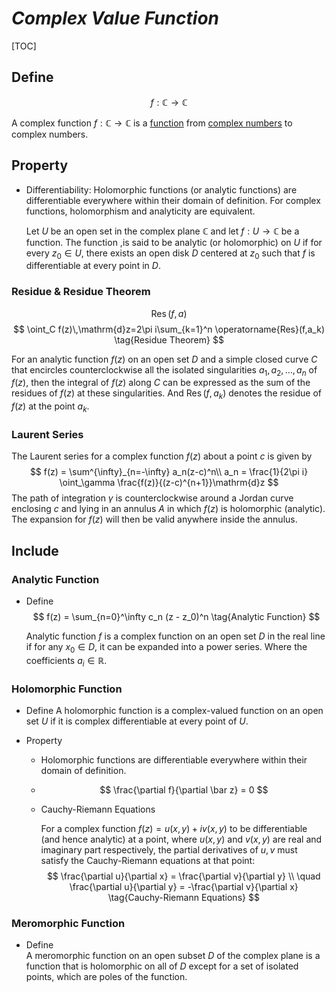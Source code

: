 # $Complex\ Value\ Function$

[TOC]

## Define

$$
f: \mathbb C \to \mathbb C
$$

A complex function $f: \mathbb C \to \mathbb C$ is a [function](./Function.md) from [complex numbers](./Complex_Field.md) to complex numbers.

## Property

- Differentiability: Holomorphic functions (or analytic functions) are differentiable everywhere within their domain of definition. For complex functions, holomorphism and analyticity are equivalent. 

  Let $U$ be an open set in the complex plane $\mathbb C$ and let $f : U \to \mathbb C$ be a function. The function ,is said to be analytic (or holomorphic) on $U$ if for every $z_0 \in U$, there exists an open disk $D$ centered at $z_0$ such that $f$ is differentiable at every point in $D$.

### Residue & Residue Theorem
$$
\operatorname{Res}(f,a)  \tag{Residue}
$$
$$
\oint_C f(z)\,\mathrm{d}z=2\pi i\sum_{k=1}^n \operatorname{Res}(f,a_k)  \tag{Residue Theorem}
$$

For an analytic function $f(z)$ on an open set $D$ and a simple closed curve $C$ that encircles counterclockwise all the isolated singularities $a_1,a_2,\ldots,a_n$ of $f(z)$, then the integral of $f(z)$ along $C$ can be expressed as the sum of the residues of $f(z)$ at these singularities. And $\operatorname{Res}(f,a_k)$ denotes the residue of $f(z)$ at the point $a_k$.

### Laurent Series

The Laurent series for a complex function $f(z)$ about a point $c$ is given by
$$
f(z) = \sum^{\infty}_{n=-\infty} a_n(z-c)^n\\
a_n = \frac{1}{2\pi i} \oint_\gamma \frac{f(z)}{(z-c)^{n+1}}\mathrm{d}z
$$
The path of integration $\gamma$ is counterclockwise around a Jordan curve enclosing $c$ and lying in an annulus $A$ in which $f(z)$ is holomorphic (analytic). The expansion for $f(z)$ will then be valid anywhere inside the annulus.

## Include

### Analytic Function

- Define  
  $$
  f(z) = \sum_{n=0}^\infty c_n (z - z_0)^n  \tag{Analytic Function}
  $$
  
  Analytic function $f$ is a complex function on an open set $D$ in the real line if for any $x_0 \in D$, it can be expanded into a power series. Where the coefficients $a_i \in \mathbb R$.

### Holomorphic Function

- Define
  A holomorphic function is a complex-valued function on an open set $U$ if it is complex differentiable at every point of $U$.

- Property
  
  - Holomorphic functions are differentiable everywhere within their domain of definition.
  
  - $$
    \frac{\partial f}{\partial \bar z} = 0
    $$
  
  * Cauchy-Riemann Equations
    
    For a complex function $f(z) = u(x,y) + i v(x,y)$ to be differentiable (and hence analytic) at a point, where $u(x,y)$ and $v(x,y)$ are real and imaginary part respectively, the partial derivatives of $u, v$ must satisfy the Cauchy-Riemann equations at that point:
    $$
    \frac{\partial u}{\partial x} = \frac{\partial v}{\partial y}  \\ \quad \frac{\partial u}{\partial y} = -\frac{\partial v}{\partial x} \tag{Cauchy-Riemann Equations}
    $$

### Meromorphic Function

- Define  
  A meromorphic function on an open subset $D$ of the complex plane is a function that is holomorphic on all of $D$ except for a set of isolated points, which are poles of the function.



